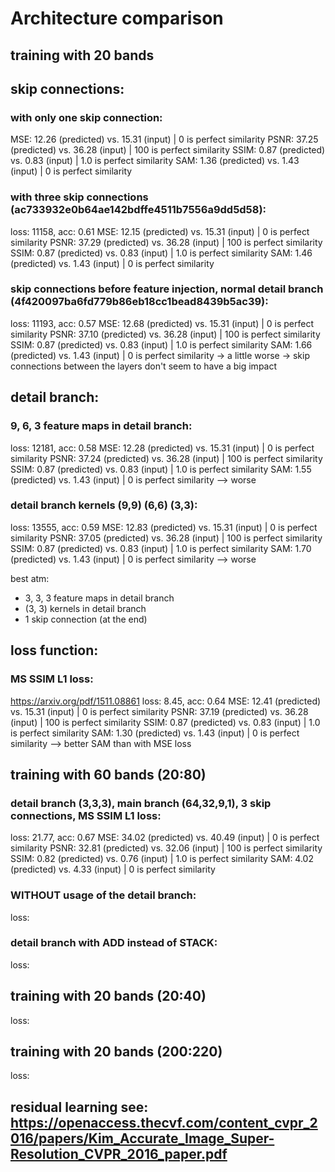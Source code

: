 # Architecture comparison

## training with 20 bands

## skip connections:

### with only one skip connection:

MSE: 12.26 (predicted) vs. 15.31 (input) | 0 is perfect similarity
PSNR: 37.25 (predicted) vs. 36.28 (input) | 100 is perfect similarity
SSIM: 0.87 (predicted) vs. 0.83 (input) | 1.0 is perfect similarity
SAM: 1.36 (predicted) vs. 1.43 (input) | 0 is perfect similarity

### with three skip connections (ac733932e0b64ae142bdffe4511b7556a9dd5d58):

loss: 11158, acc: 0.61
MSE: 12.15 (predicted) vs. 15.31 (input) | 0 is perfect similarity
PSNR: 37.29 (predicted) vs. 36.28 (input) | 100 is perfect similarity
SSIM: 0.87 (predicted) vs. 0.83 (input) | 1.0 is perfect similarity
SAM: 1.46 (predicted) vs. 1.43 (input) | 0 is perfect similarity

### skip connections before feature injection, normal detail branch (4f420097ba6fd779b86eb18cc1bead8439b5ac39):

loss: 11193, acc: 0.57
MSE: 12.68 (predicted) vs. 15.31 (input) | 0 is perfect similarity
PSNR: 37.10 (predicted) vs. 36.28 (input) | 100 is perfect similarity
SSIM: 0.87 (predicted) vs. 0.83 (input) | 1.0 is perfect similarity
SAM: 1.66 (predicted) vs. 1.43 (input) | 0 is perfect similarity
-> a little worse
-> skip connections between the layers don't seem to have a big impact

## detail branch:

### 9, 6, 3 feature maps in detail branch:

loss: 12181, acc: 0.58
MSE: 12.28 (predicted) vs. 15.31 (input) | 0 is perfect similarity
PSNR: 37.24 (predicted) vs. 36.28 (input) | 100 is perfect similarity
SSIM: 0.87 (predicted) vs. 0.83 (input) | 1.0 is perfect similarity
SAM: 1.55 (predicted) vs. 1.43 (input) | 0 is perfect similarity
--> worse

### detail branch kernels (9,9) (6,6) (3,3):

loss: 13555, acc: 0.59
MSE: 12.83 (predicted) vs. 15.31 (input) | 0 is perfect similarity
PSNR: 37.05 (predicted) vs. 36.28 (input) | 100 is perfect similarity
SSIM: 0.87 (predicted) vs. 0.83 (input) | 1.0 is perfect similarity
SAM: 1.70 (predicted) vs. 1.43 (input) | 0 is perfect similarity
--> worse

best atm:

- 3, 3, 3 feature maps in detail branch
- (3, 3) kernels in detail branch
- 1 skip connection (at the end)

## loss function:

### MS SSIM L1 loss:

https://arxiv.org/pdf/1511.08861
loss: 8.45, acc: 0.64
MSE: 12.41 (predicted) vs. 15.31 (input) | 0 is perfect similarity
PSNR: 37.19 (predicted) vs. 36.28 (input) | 100 is perfect similarity
SSIM: 0.87 (predicted) vs. 0.83 (input) | 1.0 is perfect similarity
SAM: 1.30 (predicted) vs. 1.43 (input) | 0 is perfect similarity
--> better SAM than with MSE loss

## training with 60 bands (20:80)

### detail branch (3,3,3), main branch (64,32,9,1), 3 skip connections, MS SSIM L1 loss:

loss: 21.77, acc: 0.67
MSE: 34.02 (predicted) vs. 40.49 (input) | 0 is perfect similarity
PSNR: 32.81 (predicted) vs. 32.06 (input) | 100 is perfect similarity
SSIM: 0.82 (predicted) vs. 0.76 (input) | 1.0 is perfect similarity
SAM: 4.02 (predicted) vs. 4.33 (input) | 0 is perfect similarity

### WITHOUT usage of the detail branch:

loss:

### detail branch with ADD instead of STACK:

loss:

## training with 20 bands (20:40)

loss:

## training with 20 bands (200:220)

loss:

## residual learning see: https://openaccess.thecvf.com/content_cvpr_2016/papers/Kim_Accurate_Image_Super-Resolution_CVPR_2016_paper.pdf
